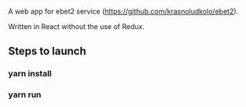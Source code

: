 A web app for ebet2 service (https://github.com/krasnoludkolo/ebet2).

Written in React without the use of Redux.

## Steps to launch
### yarn install
### yarn run
